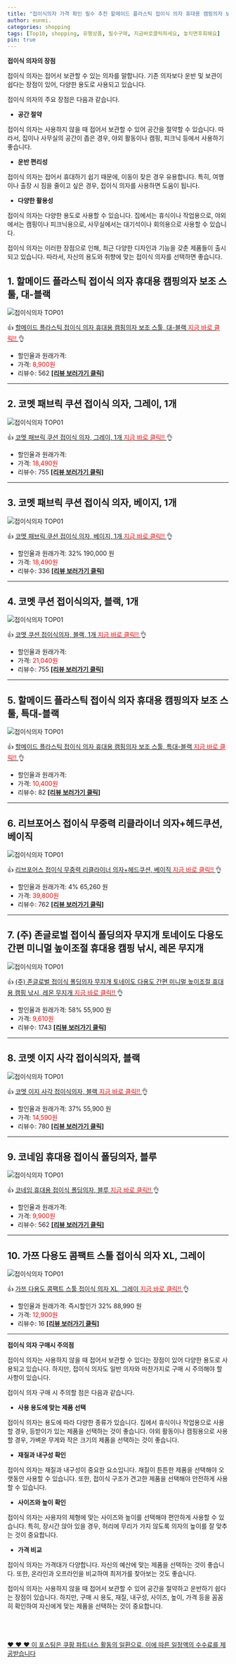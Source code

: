 ```yaml
---
title: "접이식의자 가격 확인 필수 추천 할메이드 플라스틱 접이식 의자 휴대용 캠핑의자 보조 스툴, 대-블랙 비교 장점 구매가이드"
author: eunmi.
categories: shopping
tags: [Top10, shopping, 유행상품, 필수구매, 지금바로클릭하세요, 놓치면후회해요]
pin: true
---
```

**접이식 의자의 장점**

접이식 의자는 접어서 보관할 수 있는 의자를 말합니다. 기존 의자보다 운반 및 보관이 쉽다는 장점이 있어, 다양한 용도로 사용되고 있습니다.

접이식 의자의 주요 장점은 다음과 같습니다.

* **공간 절약**

접이식 의자는 사용하지 않을 때 접어서 보관할 수 있어 공간을 절약할 수 있습니다. 따라서, 집이나 사무실의 공간이 좁은 경우, 야외 활동이나 캠핑, 피크닉 등에서 사용하기 좋습니다.

* **운반 편리성**

접이식 의자는 접어서 휴대하기 쉽기 때문에, 이동이 잦은 경우 유용합니다. 특히, 여행이나 출장 시 짐을 줄이고 싶은 경우, 접이식 의자를 사용하면 도움이 됩니다.

* **다양한 활용성**

접이식 의자는 다양한 용도로 사용할 수 있습니다. 집에서는 휴식이나 작업용으로, 야외에서는 캠핑이나 피크닉용으로, 사무실에서는 대기석이나 회의용으로 사용할 수 있습니다.

접이식 의자는 이러한 장점으로 인해, 최근 다양한 디자인과 기능을 갖춘 제품들이 출시되고 있습니다. 따라서, 자신의 용도와 취향에 맞는 접이식 의자를 선택하면 좋습니다.

   

## 1. 할메이드 플라스틱 접이식 의자 휴대용 캠핑의자 보조 스툴, 대-블랙

![접이식의자 TOP01](https://thumbnail9.coupangcdn.com/thumbnails/remote/230x230ex/image/vendor_inventory/a029/4672a6448973f6de2e5a28e1dd872ca5b54b89236faab5dd0860807a728c.jpg)


👍 [할메이드 플라스틱 접이식 의자 휴대용 캠핑의자 보조 스툴, 대-블랙 <font color=red> 지금 바로 클릭!! </font> ](https://link.coupang.com/re/AFFSDP?lptag=AF3617701&subid=GithubCoopas&pageKey=150719770&traceid=V0-153&itemId=435235909&vendorItemId=4075014612) 👌 


- 할인율과 원래가격: 
- 가격: <span style='color:red'>8,900원</span>
- 리뷰수: 562  [**[리뷰 보러가기 클릭]**](https://link.coupang.com/re/AFFSDP?lptag=AF3617701&subid=GithubCoopas&pageKey=150719770&traceid=V0-153&itemId=435235909&vendorItemId=4075014612)

---


   

## 2. 코멧 패브릭 쿠션 접이식 의자, 그레이, 1개

![접이식의자 TOP01](https://thumbnail7.coupangcdn.com/thumbnails/remote/230x230ex/image/retail/images/794062695484527-fdb466d2-9998-4e94-a030-cef123348ebd.jpg)


👍 [코멧 패브릭 쿠션 접이식 의자, 그레이, 1개 <font color=red> 지금 바로 클릭!! </font> ](https://link.coupang.com/re/AFFSDP?lptag=AF3617701&subid=GithubCoopas&pageKey=6545520752&traceid=V0-153&itemId=14591127528&vendorItemId=81833091170) 👌 


- 할인율과 원래가격: 
- 가격: <span style='color:red'>18,490원</span>
- 리뷰수: 755  [**[리뷰 보러가기 클릭]**](https://link.coupang.com/re/AFFSDP?lptag=AF3617701&subid=GithubCoopas&pageKey=6545520752&traceid=V0-153&itemId=14591127528&vendorItemId=81833091170)

---


   

## 3. 코멧 패브릭 쿠션 접이식 의자, 베이지, 1개

![접이식의자 TOP01](https://thumbnail10.coupangcdn.com/thumbnails/remote/230x230ex/image/retail/images/1232236663895249-351c5785-5b6f-4372-9932-fd0a71b42456.jpg)


👍 [코멧 패브릭 쿠션 접이식 의자, 베이지, 1개 <font color=red> 지금 바로 클릭!! </font> ](https://link.coupang.com/re/AFFSDP?lptag=AF3617701&subid=GithubCoopas&pageKey=6545520752&traceid=V0-153&itemId=14591127531&vendorItemId=81833091187) 👌 


- 할인율과 원래가격: 32%  190,000   원
- 가격: <span style='color:red'>18,490원</span>
- 리뷰수: 336  [**[리뷰 보러가기 클릭]**](https://link.coupang.com/re/AFFSDP?lptag=AF3617701&subid=GithubCoopas&pageKey=6545520752&traceid=V0-153&itemId=14591127531&vendorItemId=81833091187)

---


   

## 4. 코멧 쿠션 접이식의자, 블랙, 1개

![접이식의자 TOP01](https://thumbnail6.coupangcdn.com/thumbnails/remote/230x230ex/image/retail/images/791033352007663-82a98454-2525-4630-9359-a1bf303cfe8e.jpg)


👍 [코멧 쿠션 접이식의자, 블랙, 1개 <font color=red> 지금 바로 클릭!! </font> ](https://link.coupang.com/re/AFFSDP?lptag=AF3617701&subid=GithubCoopas&pageKey=6545520739&traceid=V0-153&itemId=14591127494&vendorItemId=81833091164) 👌 


- 할인율과 원래가격: 
- 가격: <span style='color:red'>21,040원</span>
- 리뷰수: 755  [**[리뷰 보러가기 클릭]**](https://link.coupang.com/re/AFFSDP?lptag=AF3617701&subid=GithubCoopas&pageKey=6545520739&traceid=V0-153&itemId=14591127494&vendorItemId=81833091164)

---


   

## 5. 할메이드 플라스틱 접이식 의자 휴대용 캠핑의자 보조 스툴, 특대-블랙

![접이식의자 TOP01](https://thumbnail10.coupangcdn.com/thumbnails/remote/230x230ex/image/vendor_inventory/980a/a8a35bcd7e6340ef948b3311fc544721b8afb01d0e605d85c51badcb03ae.png)


👍 [할메이드 플라스틱 접이식 의자 휴대용 캠핑의자 보조 스툴, 특대-블랙 <font color=red> 지금 바로 클릭!! </font> ](https://link.coupang.com/re/AFFSDP?lptag=AF3617701&subid=GithubCoopas&pageKey=150719770&traceid=V0-153&itemId=435235917&vendorItemId=4075014658) 👌 


- 할인율과 원래가격: 
- 가격: <span style='color:red'>10,400원</span>
- 리뷰수: 82  [**[리뷰 보러가기 클릭]**](https://link.coupang.com/re/AFFSDP?lptag=AF3617701&subid=GithubCoopas&pageKey=150719770&traceid=V0-153&itemId=435235917&vendorItemId=4075014658)

---


   

## 6. 리브포어스 접이식 무중력 리클라이너 의자+헤드쿠션, 베이직

![접이식의자 TOP01](https://thumbnail7.coupangcdn.com/thumbnails/remote/230x230ex/image/vendor_inventory/2d9c/194c833ed2c781bed422d29a3baf1b601cbb80eef915e00423c64fa60ff3.jpg)


👍 [리브포어스 접이식 무중력 리클라이너 의자+헤드쿠션, 베이직 <font color=red> 지금 바로 클릭!! </font> ](https://link.coupang.com/re/AFFSDP?lptag=AF3617701&subid=GithubCoopas&pageKey=7632449117&traceid=V0-153&itemId=20260477334&vendorItemId=87348029624) 👌 


- 할인율과 원래가격: 4%  65,260   원
- 가격: <span style='color:red'>39,800원</span>
- 리뷰수: 762  [**[리뷰 보러가기 클릭]**](https://link.coupang.com/re/AFFSDP?lptag=AF3617701&subid=GithubCoopas&pageKey=7632449117&traceid=V0-153&itemId=20260477334&vendorItemId=87348029624)

---


   

## 7. (주) 존글로벌 접이식 폴딩의자 무지개 토네이도 다용도 간편 미니멀 높이조절 휴대용 캠핑 낚시, 레몬 무지개

![접이식의자 TOP01](https://thumbnail10.coupangcdn.com/thumbnails/remote/230x230ex/image/vendor_inventory/ac9a/e9143459a77a437c3544acb7f6e4768414dbb8ec219d923f664ac9122c4e.jpg)


👍 [(주) 존글로벌 접이식 폴딩의자 무지개 토네이도 다용도 간편 미니멀 높이조절 휴대용 캠핑 낚시, 레몬 무지개 <font color=red> 지금 바로 클릭!! </font> ](https://link.coupang.com/re/AFFSDP?lptag=AF3617701&subid=GithubCoopas&pageKey=6199977661&traceid=V0-153&itemId=12295371554&vendorItemId=79565742015) 👌 


- 할인율과 원래가격: 58%  55,900   원
- 가격: <span style='color:red'>9,610원</span>
- 리뷰수: 1743  [**[리뷰 보러가기 클릭]**](https://link.coupang.com/re/AFFSDP?lptag=AF3617701&subid=GithubCoopas&pageKey=6199977661&traceid=V0-153&itemId=12295371554&vendorItemId=79565742015)

---


   

## 8. 코멧 이지 사각 접이식의자, 블랙

![접이식의자 TOP01](https://thumbnail10.coupangcdn.com/thumbnails/remote/230x230ex/image/retail/images/547146432907347-fb6b7c39-71d7-4631-b7b2-1e253714d24e.png)


👍 [코멧 이지 사각 접이식의자, 블랙 <font color=red> 지금 바로 클릭!! </font> ](https://link.coupang.com/re/AFFSDP?lptag=AF3617701&subid=GithubCoopas&pageKey=6763722356&traceid=V0-153&itemId=15858548629&vendorItemId=83068748320) 👌 


- 할인율과 원래가격: 37%  55,900   원
- 가격: <span style='color:red'>14,590원</span>
- 리뷰수: 780  [**[리뷰 보러가기 클릭]**](https://link.coupang.com/re/AFFSDP?lptag=AF3617701&subid=GithubCoopas&pageKey=6763722356&traceid=V0-153&itemId=15858548629&vendorItemId=83068748320)

---


   

## 9. 코네임 휴대용 접이식 폴딩의자, 블루

![접이식의자 TOP01](https://thumbnail7.coupangcdn.com/thumbnails/remote/230x230ex/image/retail/images/574345892161969-4d192e72-e23a-4b63-b984-9e4b06ff25ab.jpg)


👍 [코네임 휴대용 접이식 폴딩의자, 블루 <font color=red> 지금 바로 클릭!! </font> ](https://link.coupang.com/re/AFFSDP?lptag=AF3617701&subid=GithubCoopas&pageKey=6489807666&traceid=V0-153&itemId=14242588502&vendorItemId=81707390279) 👌 


- 할인율과 원래가격: 
- 가격: <span style='color:red'>9,900원</span>
- 리뷰수: 562  [**[리뷰 보러가기 클릭]**](https://link.coupang.com/re/AFFSDP?lptag=AF3617701&subid=GithubCoopas&pageKey=6489807666&traceid=V0-153&itemId=14242588502&vendorItemId=81707390279)

---


   

## 10. 가쯔 다용도 콤팩트 스툴 접이식 의자 XL, 그레이

![접이식의자 TOP01](https://thumbnail6.coupangcdn.com/thumbnails/remote/230x230ex/image/retail/images/2717486694457007-239ef715-a54f-4211-bc5b-da17c64bfe8a.jpg)


👍 [가쯔 다용도 콤팩트 스툴 접이식 의자 XL, 그레이 <font color=red> 지금 바로 클릭!! </font> ](https://link.coupang.com/re/AFFSDP?lptag=AF3617701&subid=GithubCoopas&pageKey=6613277932&traceid=V0-153&itemId=15004593763&vendorItemId=82227415272) 👌 


- 할인율과 원래가격: 즉시할인가 32%  88,990   원
- 가격: <span style='color:red'>12,900원</span>
- 리뷰수: 16  [**[리뷰 보러가기 클릭]**](https://link.coupang.com/re/AFFSDP?lptag=AF3617701&subid=GithubCoopas&pageKey=6613277932&traceid=V0-153&itemId=15004593763&vendorItemId=82227415272)

---
**접이식 의자 구매시 주의점**

접이식 의자는 사용하지 않을 때 접어서 보관할 수 있다는 장점이 있어 다양한 용도로 사용되고 있습니다. 하지만, 접이식 의자도 일반 의자와 마찬가지로 구매 시 주의해야 할 사항이 있습니다.

접이식 의자 구매 시 주의할 점은 다음과 같습니다.

* **사용 용도에 맞는 제품 선택**

접이식 의자는 용도에 따라 다양한 종류가 있습니다. 집에서 휴식이나 작업용으로 사용할 경우, 등받이가 있는 제품을 선택하는 것이 좋습니다. 야외 활동이나 캠핑용으로 사용할 경우, 가벼운 무게와 작은 크기의 제품을 선택하는 것이 좋습니다.

* **재질과 내구성 확인**

접이식 의자는 재질과 내구성이 중요한 요소입니다. 재질이 튼튼한 제품을 선택해야 오랫동안 사용할 수 있습니다. 또한, 접이식 구조가 견고한 제품을 선택해야 안전하게 사용할 수 있습니다.

* **사이즈와 높이 확인**

접이식 의자는 사용자의 체형에 맞는 사이즈와 높이를 선택해야 편안하게 사용할 수 있습니다. 특히, 장시간 앉아 있을 경우, 허리에 무리가 가지 않도록 의자의 높이를 잘 맞추는 것이 중요합니다.

* **가격 비교**

접이식 의자는 가격대가 다양합니다. 자신의 예산에 맞는 제품을 선택하는 것이 좋습니다. 또한, 온라인과 오프라인을 비교하여 최저가를 찾아보는 것도 좋습니다.

접이식 의자는 사용하지 않을 때 접어서 보관할 수 있어 공간을 절약하고 운반하기 쉽다는 장점이 있습니다. 하지만, 구매 시 용도, 재질, 내구성, 사이즈, 높이, 가격 등을 꼼꼼히 확인하여 자신에게 맞는 제품을 선택하는 것이 중요합니다.<br><br><br><br><br> [ ❤ ❤ ❤ 이 포스팅은 쿠팡 파트너스 활동의 일환으로, 이에 따른 일정액의 수수료를 제공받습니다](https://link.coupang.com/a/bcEFyh)